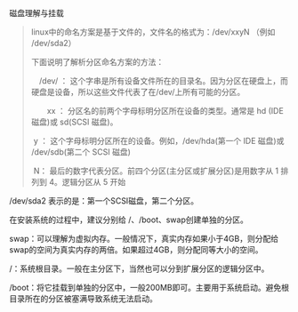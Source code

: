 磁盘理解与挂载

> linux中的命名方案是基于文件的，文件名的格式为：/dev/xxyN  （例如 /dev/sda2）
>
> 下面说明了解析分区命名方案的方法：
>
>   　/dev/  ： 这个字串是所有设备文件所在的目录名。因为分区在硬盘上，而硬盘是设备，所以这些文件代表了在/dev/上所有可能的分区。
>
> 　　xx ： 分区名的前两个字母标明分区所在设备的类型。通常是 hd (IDE 磁盘)或 sd(SCSI 磁盘)。
>
> ​      y ： 这个字母标明分区所在的设备。例如，/dev/hda(第一个 IDE 磁盘)或 /dev/sdb(第二个 SCSI 磁盘)
>
> ​      N： 最后的数字代表分区。前四个分区(主分区或扩展分区)是用数字从 1 排列到 4。逻辑分区从 5 开始

/dev/sda2 表示的是：第一个SCSI磁盘，第二个分区。

在安装系统的过程中，建议分别给 /、/boot、swap创建单独的分区。

swap：可以理解为虚拟内存。一般情况下，真实内存如果小于4GB，则分配给swap的空间为真实内存的两倍。如果超过4GB，则分配同等大小的空间。

/：系统根目录。一般在主分区下，当然也可以分到扩展分区的逻辑分区中。

/boot：将它挂载到单独的分区中，一般200MB即可。主要用于系统启动。避免根目录所在的分区被塞满导致系统无法启动。

